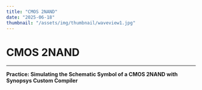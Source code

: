 ```yaml
---
title: "CMOS 2NAND"
date: "2025-06-18"
thumbnail: "/assets/img/thumbnail/waveview1.jpg"
---
```


# CMOS 2NAND
---

**Practice: Simulating the Schematic Symbol of a CMOS 2NAND with Synopsys Custom Compiler**


